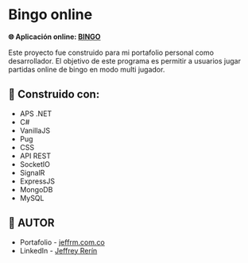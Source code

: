# Bingo online

<strong> :globe_with_meridians: Aplicación online:
<a href="https://auth-module.up.railway.app/login">BINGO</a></strong>

Este proyecto fue construido para mi portafolio personal como desarrollador. El objetivo de este programa es permitir a usuarios jugar partidas online de bingo en modo multi jugador.

## :wrench: <strong>Construido con:</strong>

- APS .NET
- C#
- VanillaJS
- Pug
- CSS
- API REST
- SocketIO
- SignalR
- ExpressJS
- MongoDB
- MySQL

## :nail_care: <strong>AUTOR</strong>

- Portafolio - <a href="https://www.jeffrm.com.co">jeffrm.com.co</a>
- LinkedIn - <a href="https://www.linkedin.com/in/jeffrey-rerin/">Jeffrey Rerín</a>
